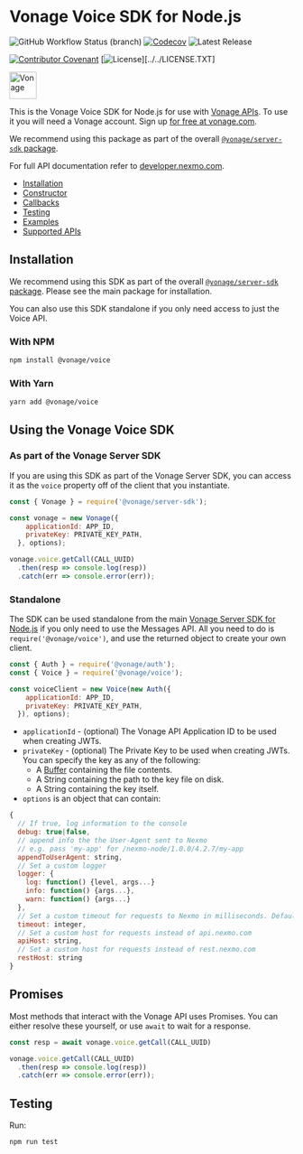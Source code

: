 # Vonage Voice SDK for Node.js

![GitHub Workflow Status (branch)](https://img.shields.io/github/workflow/status/vonage/vonage-node-sdk/Vonage/3.x?logo=github&style=flat-square&label=Workflow%20Build) [![Codecov](https://img.shields.io/codecov/c/github/vonage/vonage-node-sdk?label=Codecov&logo=codecov&style=flat-square)](https://codecov.io/gh/Vonage/vonage-server-sdk) ![Latest Release](https://img.shields.io/github/v/release/vonage/vonage-node-sdk?logo=npm&style=flat-square)

[![Contributor Covenant](https://img.shields.io/badge/Contributor%20Covenant-v2.0%20adopted-ff69b4.svg?style=flat-square)](../../CODE_OF_CONDUCT.md) [![License](https://img.shields.io/npm/l/@vonage/server-sdk?label=License&style=flat-square)][../../LICENSE.TXT]

<img src="https://developer.nexmo.com/images/logos/vbc-logo.svg" height="48px" alt="Vonage" />

This is the Vonage Voice SDK for Node.js for use with [Vonage APIs](https://www.vonage.com/). To use it you will need a
Vonage account. Sign up [for free at vonage.com][signup].

We recommend using this package as part of the
overall [`@vonage/server-sdk` package](https://github.com/vonage/vonage-node-sdk).

For full API documentation refer to [developer.nexmo.com](https://developer.nexmo.com/).

* [Installation](#installation)
* [Constructor](#constructor)
* [Callbacks](#callbacks)
* [Testing](#testing)
* [Examples](#examples)
* [Supported APIs](#supported-apis)

## Installation

We recommend using this SDK as part of the
overall [`@vonage/server-sdk` package](https://github.com/vonage/vonage-node-sdk). Please see the main package for
installation.

You can also use this SDK standalone if you only need access to just the Voice API.

### With NPM

```bash
npm install @vonage/voice
```

### With Yarn

```bash
yarn add @vonage/voice
```

## Using the Vonage Voice SDK

### As part of the Vonage Server SDK

If you are using this SDK as part of the Vonage Server SDK, you can access it as the `voice` property off of the client
that you instantiate.

```js
const { Vonage } = require('@vonage/server-sdk');

const vonage = new Vonage({
    applicationId: APP_ID,
    privateKey: PRIVATE_KEY_PATH,
  }, options);

vonage.voice.getCall(CALL_UUID)
  .then(resp => console.log(resp))
  .catch(err => console.error(err));
```

### Standalone

The SDK can be used standalone from the main [Vonage Server SDK for Node.js](https://github.com/vonage/vonage-node-sdk)
if you only need to use the Messages API. All you need to do is `require('@vonage/voice')`, and use the returned object
to create your own client.

```js
const { Auth } = require('@vonage/auth');
const { Voice } = require('@vonage/voice');

const voiceClient = new Voice(new Auth({
    applicationId: APP_ID,
    privateKey: PRIVATE_KEY_PATH,
  }), options);
```

* `applicationId` - (optional) The Vonage API Application ID to be used when creating JWTs.
* `privateKey` - (optional) The Private Key to be used when creating JWTs. You can specify the key as any of the
  following:
    * A [Buffer](https://nodejs.org/api/buffer.html#buffer_class_method_buffer_from_string_encoding) containing the file
      contents.
    * A String containing the path to the key file on disk.
    * A String containing the key itself.
* `options` is an object that can contain:

```js
{
  // If true, log information to the console
  debug: true|false,
  // append info the the User-Agent sent to Nexmo
  // e.g. pass 'my-app' for /nexmo-node/1.0.0/4.2.7/my-app
  appendToUserAgent: string,
  // Set a custom logger
  logger: {
    log: function() {level, args...}
    info: function() {args...},
    warn: function() {args...}
  },
  // Set a custom timeout for requests to Nexmo in milliseconds. Defaults to the standard for Node http requests, which is 120,000 ms.
  timeout: integer,
  // Set a custom host for requests instead of api.nexmo.com
  apiHost: string,
  // Set a custom host for requests instead of rest.nexmo.com
  restHost: string
}
```

## Promises

Most methods that interact with the Vonage API uses Promises. You can either resolve these yourself, or use `await` to
wait for a response.

```js
const resp = await vonage.voice.getCall(CALL_UUID)

vonage.voice.getCall(CALL_UUID)
  .then(resp => console.log(resp))
  .catch(err => console.error(err));
```

## Testing

Run:

```bash
npm run test
```

[signup]: https://dashboard.nexmo.com/sign-up?utm_source=DEV_REL&utm_medium=github&utm_campaign=node-server-sdk

[license]: ../../LICENSE.txt
